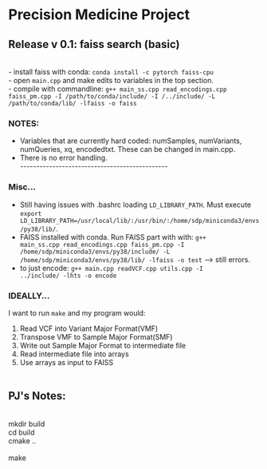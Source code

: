 # Precision Medicine Project

## Release v 0.1: faiss search (basic) 
<br>
- install faiss with conda: <code>conda install -c pytorch faiss-cpu</code><br>
- open <code>main.cpp</code> and make edits to variables in the top section.<br>
- compile with commandline: <code>g++ main_ss.cpp read_encodings.cpp faiss_pm.cpp -I /path/to/conda/include/ -I /../include/ -L /path/to/conda/lib/ -lfaiss -o faiss</code><br>

### NOTES: <br>
- Variables that are currently hard coded: numSamples, numVariants, numQueries, xq, encodedtxt. These can be changed in main.cpp.<br>
- There is no error handling.<br>
----------------------------------------------<br>

### Misc...<br>
- Still having issues with .bashrc loading <code>LD_LIBRARY_PATH</code>. Must execute <code>export LD_LIBRARY_PATH=/usr/local/lib/:/usr/bin/:/home/sdp/miniconda3/envs/py38/lib/</code>.<br>
- FAISS installed with conda. Run FAISS part with with: <code>g++ main_ss.cpp read_encodings.cpp faiss_pm.cpp -I /home/sdp/miniconda3/envs/py38/include/ -L /home/sdp/miniconda3/envs/py38/lib/ -lfaiss -o test</code> --> still errors.<br>
- to just encode: <code>g++ main.cpp readVCF.cpp utils.cpp -I ../include/ -lhts -o encode</code><br>

### IDEALLY...<br>
I want to run <code>make</code> and my program would:<br>
1. Read VCF into Variant Major Format(VMF)<br>
2. Transpose VMF to Sample Major Format(SMF)<br>
3. Write out Sample Major Format to intermediate file<br>
4. Read intermediate file into arrays<br>
5. Use arrays as input to FAISS<br><br>


## PJ's Notes: <br>
<br>
mkdir build<br>
cd build<br>
cmake ..<br>
<br>
make
